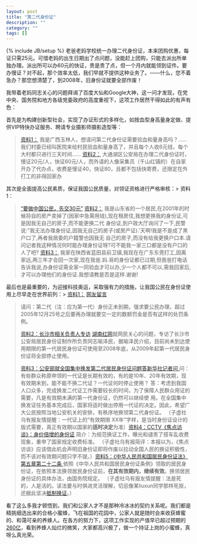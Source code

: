 ```yaml
---
layout: post
title: "第二代身份证"
description: ""
category: ""
tags: []
---
```

{% include JB/setup %}
老爸老妈学校统一办理二代身份证，本来团购优惠，每证只需25元。可惜老妈的出生日期出了点问题，没能赶上团购，只能去派出所单独办理。派出所可以办60元的快证，贵是贵了点，但一个月内就能领到证件。要办慢证？对不起，那个效率太低，我们早就不提供这种业务了。——什么，您不着急办？那您想清楚了，到2008年，旧身份证就要全部作废！

我带着老妈同志关心的问题拜谒了百度大仙和Google大神，这一问才发现，在党中央、国务院和地方各级党委政府的高度重视下，这项工作居然干得如此的有声有色：

首先是为构建创新型社会，实现了办证形式的多样化，如按血型身高量身定做、提供VIP特快办证服务、聘请专业摄影师摄影造型等：

> [资料1：](http://people.rednet.cn/PeopleShow.asp?ID=51140)
> 我是广西玉林人，想请问第二代身份证需要验血和量身高吗？……我们村委已经叫医院来给村民验血和量身高了，并且每个人收6元钱，每个大村都只进行三天时间……
> [资料2：](http://people.rednet.cn/PeopleShow.asp?ID=51140)
> 大通湖区公安局在办理二代身份证时，慢证20元/人，快证60元/人，而外请的人像采集员（千山红镇的）在自家开办了代办点，收费是慢证40，快证80，且都不包括快寄费，还限定在外打工的非得回家办

其次是全面提高公民素质，保证我国公民质量，对领证资格进行严格审核：> 资料1：
> [“要做中国公民，先交30元”](http://www.jasonkidd.cn/blogview.asp?logID=423) [资料2：](http://people.rednet.cn/PeopleShow.asp?PageNo=3&ID=51140)
> 我是山东省的一个居民,在2001年的时候将自的房产卖掉了(因家中急需用钱),现在租房住,我想更换我的身份证,可是因我无自己的房子,而不能更换二代 身份证,到户政大厅询问了一下,民警说:"我无法办理身份证,因我无自己的房子(或房产证).'天啊!我是不是成了黑户口了,再者我居委的户籍警也因我无 自己的房子,而没有给我更换户口本.请问记者我这种情况何时能办理身份证呀?可不能我一家三口都是没有户口的人了吧?
> [资料3：](http://people.rednet.cn/PeopleShow.asp?PageNo=3&ID=51140)
> 我家在陕西省蓝田县前卫镇,我现在在广东东莞打工,因离家远,两三年才会回一次家,现在我爸.妈.哥的身份证都已过期,但我爸打电话告诉我说,办身份证需全家一同验血才可以办,少一个人都不可以,需我回家后,才可以办理他们的身份证.我想请教是否是这样.谢谢!

最后也是最重要的，为迎接科技奥运，采取强有力的措施，让我国公民在身份证使用上尽早走在世界前列：> [资料1：](http://people.rednet.cn/PeopleShow.asp?ID=51140) [网友留言](http://people.rednet.cn/PeopleShow.asp?ID=51140)
> 请问：第二代（注：应为第一代）身份正未到期，强求要公民办理，超过2005年12月25号之后要再办理就要交一定的数额罚金是否有这样的处罚条例。
> 
> [资料2：长沙市相关负责人专访](http://people.rednet.cn/PeopleShow.asp?ID=51140) [湖南红网](http://www.rednet.cn/)就网民关心的问题，专访了长沙市公安局居民身份证制作所负责同志喻泽民，据喻泽民介绍，目前尚未到达使用期限的第一代居民身份证可使用至2008年底，从2009年起第一代居民身份证将全部停止使用。
> 
> [资料3：公安部就全国集中换发第二代居民身份证问题答新华社记者问
> ](http://www.gov.cn/jrzg/2006-10/19/content_418374.htm)问：有些群众称原申领的一代证是长期有效的，有的是10年、20年有效期，现有效期未到，能不能不换二代证？一代证何时停止使用？
> 答：考虑到我国人口众多，完成换发二代证工作需要较长的时间，为了保障人民群众用证的需要，凡是有效期未满的第一代身份证，仍然可以继续使 用。在全国集中换发证任务基本完成后，国家将适时做出停用一代证的决定。因此，希望广大公民按照当地公安机关的安排，有秩序地换领第二代身份证。
> （子虚社乌有报友情提醒：一代证上的“有效期限 XX年”字样，是当时身份证设计的版式需要，真正有效期以国家的**适时决定**为准）[资料4：CCTV《焦点访谈》：身价倍增的身份证](http://news.cctv.com/china/20061107/104624.shtml)
> 简介：为规范换证工作，曝光和谴责了搭车乱收费现象，重申了国家规定收费标准。
> （子虚社乌有报简评：本报以为，《焦点访谈》应该借此机会声明旧身份证即将作废以拉动全国人民的换证积极性，而不该对有效期问题只字不提。）[资料5：《中华人民共和国居民身份证法》第五章第二十二条
> ](http://www.gov.cn/banshi/2005-08/02/content_19457.htm)依照《中华人民共和国居民身份证条例》领取的居民身份证，在依照本法换领居民身份证前，**在其有效期内，继续有效**。换领居民身份证的具体办法，由国务院规定。
> （子虚社乌有报友情提醒：法是死的，人是活的。读法要与时俱进灵活理解，切忌像某liuxun同学那样死抠，还据此坚决[抵制换证](http://hankerhan.bokee.com/viewdiary.15823303.html)。）


看了这么多我才顿悟到，我们和公家人才不是那种冷冰冰的契约关系呢。我们都是精挑细选出来的合格小蜜蜂，飞在祖国的花园中，公家人就是随时会来收获蜂蜜的、和蔼可亲的养蜂人。在各方的努力下，这项工作实现的产值早已超过预期的[260亿](http://www.wjxz.com/bbs/viewthread.php?tid=34688)，看到养蜂人灿烂的微笑，大家都高兴极了，做一个持证上岗的小蜜蜂，真呀么真光荣。
